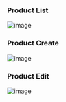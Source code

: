 ### Product List

![image](https://user-images.githubusercontent.com/88822096/209926781-476fcd42-17f1-4c46-99cb-e8b416ff0cfd.png)

### Product Create

![image](https://user-images.githubusercontent.com/88822096/209926875-53420224-8724-4174-82e8-2d1d0aed997c.png)

### Product Edit
![image](https://user-images.githubusercontent.com/88822096/209926928-af89ce15-e947-4c8b-a122-8a1db00a0dd1.png)


